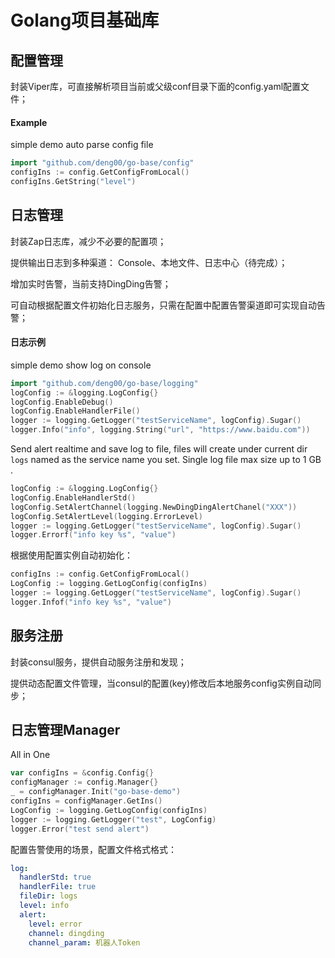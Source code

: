 # Golang项目基础库

## 配置管理

封装Viper库，可直接解析项目当前或父级conf目录下面的config.yaml配置文件；

#### Example

simple demo auto parse config file

```go
import "github.com/deng00/go-base/config"
configIns := config.GetConfigFromLocal()
configIns.GetString("level")
```

## 日志管理

封装Zap日志库，减少不必要的配置项；

提供输出日志到多种渠道： Console、本地文件、日志中心（待完成）；

增加实时告警，当前支持DingDing告警；

可自动根据配置文件初始化日志服务，只需在配置中配置告警渠道即可实现自动告警；

#### 日志示例

simple demo show log on console

```go
import "github.com/deng00/go-base/logging"
logConfig := &logging.LogConfig{}
logConfig.EnableDebug()
logConfig.EnableHandlerFile()
logger := logging.GetLogger("testServiceName", logConfig).Sugar()
logger.Info("info", logging.String("url", "https://www.baidu.com"))

```

Send alert realtime and save log to file, files will create under current dir `logs` named as the service name you set.
Single log file max size up to 1 GB .

```go
logConfig := &logging.LogConfig{}
logConfig.EnableHandlerStd()
logConfig.SetAlertChannel(logging.NewDingDingAlertChanel("XXX"))
logConfig.SetAlertLevel(logging.ErrorLevel)
logger := logging.GetLogger("testServiceName", logConfig).Sugar()
logger.Errorf("info key %s", "value")
```

根据使用配置实例自动初始化：

```go
configIns := config.GetConfigFromLocal()
LogConfig := logging.GetLogConfig(configIns)
logger := logging.GetLogger("testServiceName", logConfig).Sugar()
logger.Infof("info key %s", "value")
```


## 服务注册

封装consul服务，提供自动服务注册和发现；

提供动态配置文件管理，当consul的配置(key)修改后本地服务config实例自动同步；

## 日志管理Manager

All in One

```go
var configIns = &config.Config{}
configManager := config.Manager{}
_ = configManager.Init("go-base-demo")
configIns = configManager.GetIns()
LogConfig := logging.GetLogConfig(configIns)
logger := logging.GetLogger("test", LogConfig)
logger.Error("test send alert")
```

配置告警使用的场景，配置文件格式格式：

```yaml
log:
  handlerStd: true
  handlerFile: true
  fileDir: logs
  level: info
  alert:
    level: error
    channel: dingding
    channel_param: 机器人Token
```
